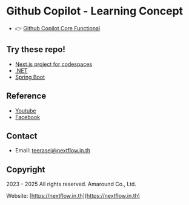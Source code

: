 
# Github Copilot - Learning Concept

- 👉 [Github Copilot Core Functional](labs/concept/README.md)

## Try these repo!

- [Next.js project for codespaces](https://github.com/nextflow-git-school/nextjs-blog/)
- [.NET](./labs//dotnet/1-github-copilot.md)
- [Spring Boot](labs/java-spring-boot/README.md)

## Reference

- [Youtube](https://www.youtube.com/@teerasej)
- [Facebook](https://www.facebook.com/nextflow)

## Contact

- Email: teerasej@nextflow.in.th


## Copyright

2023 - 2025 All rights reserved. Amaround Co., Ltd. 

Website: [https://nextflow.in.th](https://nextflow.in.th)
